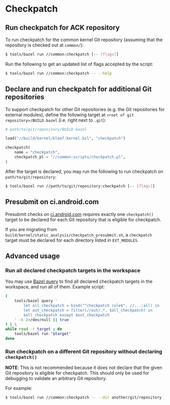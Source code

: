 # Checkpatch

## Run checkpatch for ACK repository

To run checkpatch for the common kernel Git repository
(assuming that the repository is checked out at `common/`):

```sh
$ tools/bazel run //common:checkpatch [-- [flags]]
```

Run the following to get an updated list of flags accepted by the script:

```sh
$ tools/bazel run //common:checkpatch -- --help
```

## Declare and run checkpatch for additional Git repositories

To support checkpatch for other Git repositories (e.g. the
Git repositories for external modules), define the following target
at `<root of git repository>/BUILD.bazel` (i.e. right next to `.git`):

```python
# path/to/git/repository/BUILD.bazel

load("//build/kernel/kleaf:kernel.bzl", "checkpatch")

checkpatch(
    name = "checkpatch",
    checkpatch_pl = "//common:scripts/checkpatch.pl",
)
```

After the target is declared, you may run the following
to run checkpatch on `path/to/git/repository`:

```sh
$ tools/bazel run //path/to/git/repository:checkpatch [-- [flags]]
```

## Presubmit on ci.android.com

Presubmit checks on [ci.android.com](http://ci.android.com) requires
exactly one `checkpatch()` target to be declared for each Git repository that
is eligible for checkpatch.

If you are migrating from
`build/kernel/static_analysis/checkpatch_presubmit.sh`, a `checkpatch` target
must be declared for each directory listed in `EXT_MODULES`.

## Advanced usage

### Run all declared checkpatch targets in the workspace

You may use [Bazel query](https://bazel.build/query/guide) to find all declared
checkpatch targets in the workspace, and run all of them. Example script:

```sh
(
    tools/bazel query '
        let all_checkpatch = kind("^checkpatch rule$", //...:all) in
        let out_checkpatch = filter(//out/.*, $all_checkpatch) in
        $all_checkpatch except $out_checkpatch
    ' -k 2>/dev/null || true
) | \
while read -r target ; do
    tools/bazel run "$target"
done
```

### Run checkpatch on a different Git repository without declaring `checkpatch()`

**NOTE**: This is not recommended because it does not declare that the
given Git repository is eligible for checkpatch. This should only be used
for debugging to validate an arbitrary Git repository.

For example:

```sh
$ tools/bazel run //common:checkpatch -- --dir another/git/repository
```
